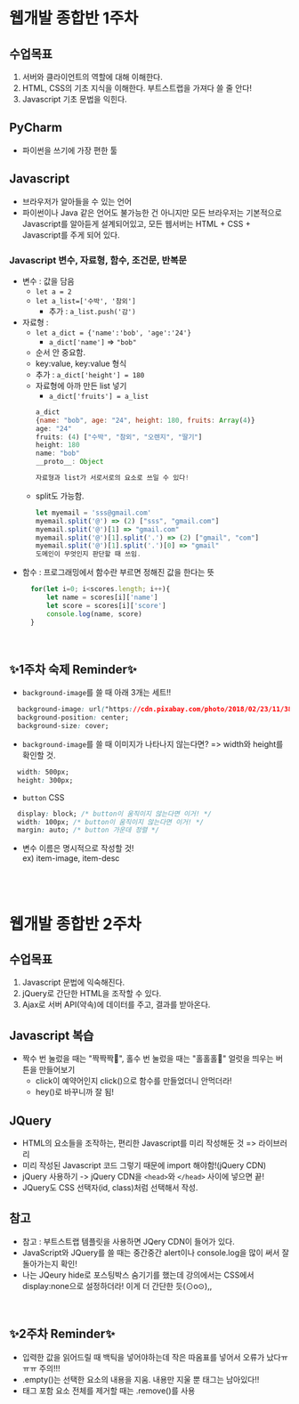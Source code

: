 # 웹개발 종합반 1주차
## 수업목표
1. 서버와 클라이언트의 역할에 대해 이해한다.
2. HTML, CSS의 기초 지식을 이해한다. 부트스트랩을 가져다 쓸 줄 안다!
3. Javascript 기초 문법을 익힌다.

## PyCharm
- 파이썬을 쓰기에 가장 편한 툴

## Javascript
- 브라우저가 알아들을 수 있는 언어
- 파이썬이나 Java 같은 언어도 불가능한 건 아니지만 모든 브라우저는 기본적으로 Javascript를 알아듣게 설계되어있고, 모든 웹서버는 HTML + CSS + Javascript를 주게 되어 있다.

### Javascript 변수, 자료형, 함수, 조건문, 반복문
- 변수 : 값을 담음<br/>
  - `let a = 2`
  - `let a_list=['수박', '참외']`
    - 추가 : `a_list.push('감')`
- 자료형 : 
  - `let a_dict = {'name':'bob', 'age':'24'}`
    - `a_dict['name']` => `"bob"`
  - 순서 안 중요함.
  - key:value, key:value 형식
  - 추가 : `a_dict['height'] = 180`
  - 자료형에 아까 만든 list 넣기
    - `a_dict['fruits'] = a_list`
    ```javascript
    a_dict
    {name: "bob", age: "24", height: 180, fruits: Array(4)}
    age: "24"
    fruits: (4) ["수박", "참외", "오렌지", "딸기"]
    height: 180
    name: "bob"
    __proto__: Object

    자료형과 list가 서로서로의 요소로 쓰일 수 있다!
    ```
  - split도 가능함.
    ```javascript
    let myemail = 'sss@gmail.com'
    myemail.split('@') => (2) ["sss", "gmail.com"]
    myemail.split('@')[1] => "gmail.com"
    myemail.split('@')[1].split('.') => (2) ["gmail", "com"]
    myemail.split('@')[1].split('.')[0] => "gmail"
    도메인이 무엇인지 판단할 때 쓰임.
    ```
- 함수 : 프로그래밍에서 함수란 부르면 정해진 값을 한다는 뜻
  ```javascript
    for(let i=0; i<scores.length; i++){
        let name = scores[i]['name']
        let score = scores[i]['score']
        console.log(name, score)
    }
  ```
<br/>

  ## ✨1주차 숙제 Reminder✨
- `background-image`를 쓸 때 아래 3개는 세트!!
```css
  background-image: url("https://cdn.pixabay.com/photo/2018/02/23/11/38/bouquet-3175315_960_720.jpg");
  background-position: center;
  background-size: cover;
```
- `background-image`를 쓸 때 이미지가 나타나지 않는다면? => width와 height를 확인할 것.
```css
  width: 500px;
  height: 300px;
```
- `button` CSS
```css
  display: block; /* button이 움직이지 않는다면 이거! */
  width: 100px; /* button이 움직이지 않는다면 이거! */
  margin: auto; /* button 가운데 정렬 */
```
- 변수 이름은 명시적으로 작성할 것!<br/>
  ex) item-image, item-desc

<br/><br/>
# 웹개발 종합반 2주차
## 수업목표
1. Javascript 문법에 익숙해진다.
2. jQuery로 간단한 HTML을 조작할 수 있다.
3. Ajax로 서버 API(약속)에 데이터를 주고, 결과를 받아온다.

## Javascript 복습
- 짝수 번 눌렀을 때는 "짝짝짝👏", 홀수 번 눌렀을 때는 "홀홀홀🎅" 얼럿을 띄우는 버튼을 만들어보기
  - click이 예약어인지 click()으로 함수를 만들었더니 안먹더라!
  - hey()로 바꾸니까 잘 됨!

## JQuery
- HTML의 요소들을 조작하는, 편리한 Javascript를 미리 작성해둔 것 => 라이브러리
- 미리 작성된 Javascript 코드 그렇기 때문에 import 해야함!(jQuery CDN)
- jQuery 사용하기 -> jQuery CDN을 `<head>`와 `</head>` 사이에 넣으면 끝!
- JQuery도 CSS 선택자(id, class)처럼 선택해서 작성.

## 참고
- 참고 : 부트스트랩 템플릿을 사용하면 JQery CDN이 들어가 있다.
- JavaScript와 JQuery를 쓸 때는 중간중간 alert이나 console.log을 많이 써서 잘 돌아가는지 확인!
- 나는 JQeury hide로 포스팅박스 숨기기를 했는데 강의에서는 CSS에서 display:none으로 설정하더라! 이게 더 간단한 듯(⊙o⊙),,


<br/>

## ✨2주차 Reminder✨
- 입력한 값을 읽어드릴 때 백틱을 넣어야하는데 작은 따옴표를 넣어서 오류가 났다ㅠㅠㅠ 주의!!!
- .empty()는 선택한 요소의 내용을 지움. 내용만 지울 뿐 태그는 남아있다!!
- 태그 포함 요소 전체를 제거할 때는 .remove()를 사용